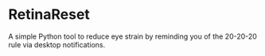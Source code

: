 # RetinaReset
A simple Python tool to reduce eye strain by reminding you of the 20-20-20 rule via desktop notifications.
